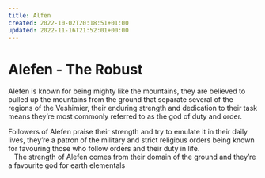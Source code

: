 ```yaml
---
title: Alfen
created: 2022-10-02T20:18:51+01:00
updated: 2022-11-16T21:52:01+00:00
---
```

# Alefen - The Robust

Alefen is known for being mighty like the mountains, they are believed to pulled up the mountains from the ground that separate several of the regions of the Veshimier, their enduring strength and dedication to their task means they’re most commonly referred to as the god of duty and order. 

Followers of Alefen praise their strength and try to emulate it in their daily lives, they’re a patron of the military and strict religious orders being known for favouring those who follow orders and their duty in life.  
 
 The strength of Alefen comes from their domain of the ground and they’re a favourite god for earth elementals